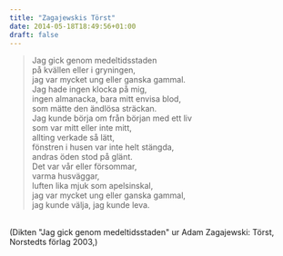 ```yaml
---
title: "Zagajewskis Törst"
date: 2014-05-18T18:49:56+01:00
draft: false
---
```




>Jag gick genom medeltidsstaden<br>
>på kvällen eller i gryningen,<br> 
>jag var mycket ung eller ganska gammal.<br>
>Jag hade ingen klocka på mig,<br>
>ingen almanacka, bara mitt envisa blod,<br> 
>som mätte den ändlösa sträckan.<br> 
>Jag kunde börja om från början med ett liv<br> 
>som var mitt eller inte mitt,<br>
>allting verkade så lätt,<br>
>fönstren i husen var inte helt stängda,<br>
>andras öden stod på glänt.<br>
>Det var vår eller försommar,<br>
>varma husväggar,<br>
>luften lika mjuk som apelsinskal,<br>
>jag var mycket ung eller ganska gammal,<br>
>jag kunde välja, jag kunde leva.<br>
<br>
(Dikten "Jag gick genom medeltidsstaden" ur Adam Zagajewski: Törst, Norstedts förlag 2003,)

